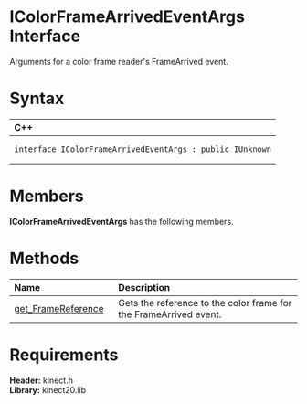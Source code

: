 IColorFrameArrivedEventArgs Interface  
=====================================  

Arguments for a color frame reader's FrameArrived event. <span id="syntaxSection"></span>

Syntax  
======  

<table>
<colgroup>
<col width="100%" />
</colgroup>
<thead>
<tr class="header">
<th align="left">C++</th>
</tr>
</thead>
<tbody>
<tr class="odd">
<td align="left"><pre><code>interface IColorFrameArrivedEventArgs : public IUnknown</code></pre></td>
</tr>
</tbody>
</table>

<span id="classMembersSection"></span>

Members  
=======  

**IColorFrameArrivedEventArgs** has the following members.  

<span id="publicmethodsSection"></span>

Methods  
=======  

<table>
<colgroup>
<col width="30%" />
<col width="60%" />
</colgroup>
<thead>
<tr class="header">
<th align="left">Name</th>
<th align="left">Description</th>
</tr>
</thead>
<tbody>
<tr class="odd">
<td align="left"><a href="IColorFrameArrivedEventA/Methods/get_FrameReference_Method.md">get_FrameReference</a></td>
<td align="left">Gets the reference to the color frame for the FrameArrived event.</td>
</tr>
</tbody>
</table>

<span id="requirements"></span>

Requirements  
============  

**Header:** kinect.h  
**Library:** kinect20.lib  



<!--Please do not edit the data in the comment block below.-->
<!--
TOCTitle : IColorFrameArrivedEventArgs Interface
RLTitle : IColorFrameArrivedEventArgs Interface
KeywordK : IColorFrameArrivedEventArgs interface, about
HelpPriority : 2
TopicType : apiref
KeywordF : IColorFrameArrivedEventArgs
KeywordF : Microsoft.Kinect.kinect.IColorFrameArrivedEventArgs
KeywordA : T:Microsoft.Kinect.kinect.IColorFrameArrivedEventArgs
AssetID : T:Microsoft.Kinect.kinect.IColorFrameArrivedEventArgs
Locale : en-us
CommunityContent : 1
APIType : Managed
APILocation : 
APIName : Microsoft.Kinect.kinect.IColorFrameArrivedEventArgs
TargetOS : Windows
TopicType : kbSyntax
DevLang : C++
DocSet : K4Wv2
ProjType : K4Wv2Proj
Technology : Kinect for Windows
Product : Kinect for Windows SDK v2
productversion : 20
-->
